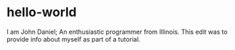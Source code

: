 # hello-world
I am John Daniel; An enthusiastic programmer from Illinois.
This edit was to provide info about myself as part of a tutorial.
